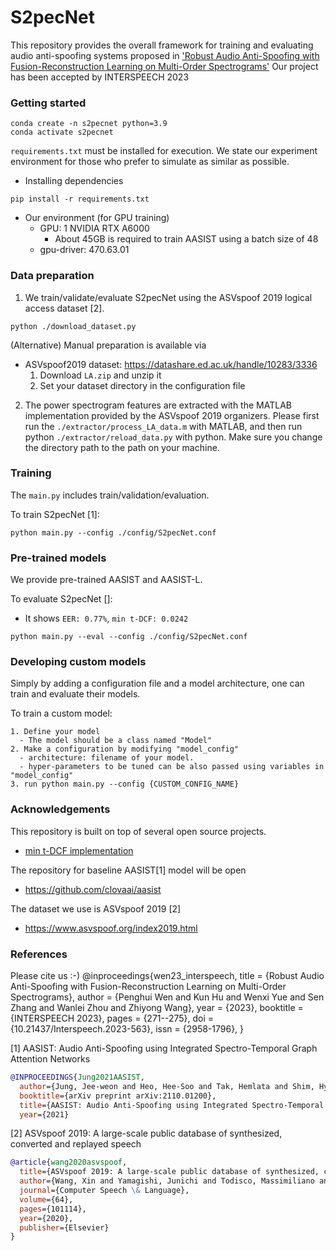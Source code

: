 # S2pecNet

This repository provides the overall framework for training and evaluating audio anti-spoofing systems proposed in ['Robust Audio Anti-Spoofing with Fusion-Reconstruction Learning on Multi-Order Spectrograms'](https://www.isca-speech.org/archive/interspeech_2023/wen23_interspeech.html)
Our project has been accepted by INTERSPEECH 2023

### Getting started
```
conda create -n s2pecnet python=3.9
conda activate s2pecnet
```


`requirements.txt` must be installed for execution. We state our experiment environment for those who prefer to simulate as similar as possible. 
- Installing dependencies
```
pip install -r requirements.txt
```
- Our environment (for GPU training)
  - GPU: 1 NVIDIA RTX A6000
    - About 45GB is required to train AASIST using a batch size of 48
  - gpu-driver: 470.63.01

### Data preparation
1. We train/validate/evaluate S2pecNet using the ASVspoof 2019 logical access dataset [2].
```
python ./download_dataset.py
```
(Alternative) Manual preparation is available via 
- ASVspoof2019 dataset: https://datashare.ed.ac.uk/handle/10283/3336
  1. Download `LA.zip` and unzip it
  2. Set your dataset directory in the configuration file

2. The power spectrogram features are extracted with the MATLAB implementation provided by the ASVspoof 2019 organizers. Please first run the `./extractor/process_LA_data.m` with MATLAB, and then run python `./extractor/reload_data.py` with python. Make sure you change the directory path to the path on your machine.

### Training 
The `main.py` includes train/validation/evaluation.

To train S2pecNet [1]:
```
python main.py --config ./config/S2pecNet.conf
```


### Pre-trained models
We provide pre-trained AASIST and AASIST-L.

To evaluate S2pecNet []:
- It shows `EER: 0.77%`, `min t-DCF: 0.0242`
```
python main.py --eval --config ./config/S2pecNet.conf
```

### Developing custom models
Simply by adding a configuration file and a model architecture, one can train and evaluate their models.

To train a custom model:
```
1. Define your model
  - The model should be a class named "Model"
2. Make a configuration by modifying "model_config"
  - architecture: filename of your model.
  - hyper-parameters to be tuned can be also passed using variables in "model_config"
3. run python main.py --config {CUSTOM_CONFIG_NAME}
```


### Acknowledgements
This repository is built on top of several open source projects. 
- [min t-DCF implementation](https://www.asvspoof.org/resources/tDCF_python_v2.zip)

The repository for baseline AASIST[1] model will be open
- https://github.com/clovaai/aasist

The dataset we use is ASVspoof 2019 [2]
- https://www.asvspoof.org/index2019.html

### References
Please cite us :-)
@inproceedings{wen23_interspeech,
  title     = {Robust Audio Anti-Spoofing with Fusion-Reconstruction Learning on Multi-Order Spectrograms},
  author    = {Penghui Wen and Kun Hu and Wenxi Yue and Sen Zhang and Wanlei Zhou and Zhiyong Wang},
  year      = {2023},
  booktitle = {INTERSPEECH 2023},
  pages     = {271--275},
  doi       = {10.21437/Interspeech.2023-563},
  issn      = {2958-1796},
}

[1] AASIST: Audio Anti-Spoofing using Integrated Spectro-Temporal Graph Attention Networks
```bibtex
@INPROCEEDINGS{Jung2021AASIST,
  author={Jung, Jee-weon and Heo, Hee-Soo and Tak, Hemlata and Shim, Hye-jin and Chung, Joon Son and Lee, Bong-Jin and Yu, Ha-Jin and Evans, Nicholas},
  booktitle={arXiv preprint arXiv:2110.01200}, 
  title={AASIST: Audio Anti-Spoofing using Integrated Spectro-Temporal Graph Attention Networks}, 
  year={2021}
```
[2] ASVspoof 2019: A large-scale public database of synthesized, converted and replayed speech
```bibtex
@article{wang2020asvspoof,
  title={ASVspoof 2019: A large-scale public database of synthesized, converted and replayed speech},
  author={Wang, Xin and Yamagishi, Junichi and Todisco, Massimiliano and Delgado, H{\'e}ctor and Nautsch, Andreas and Evans, Nicholas and Sahidullah, Md and Vestman, Ville and Kinnunen, Tomi and Lee, Kong Aik and others},
  journal={Computer Speech \& Language},
  volume={64},
  pages={101114},
  year={2020},
  publisher={Elsevier}
}
```

